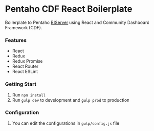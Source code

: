 # Pentaho CDF React Boilerplate

Boilerplate to Pentaho [BIServer](https://sourceforge.net/projects/pentaho/files/Business%20Intelligence%20Server/) using React and Community Dashboard Framework (CDF).

### Features

* React
* Redux
* Redux Promise
* React Router
* React ESLint

### Getting Start

1. Run `npm install`
2. Run `gulp dev` to development and `gulp prod` to production

### Configuration

1. You can edit the configurations in `gulp/config.js` file
